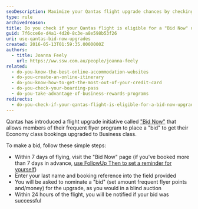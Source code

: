 ```yaml
---
seoDescription: Maximize your Qantas flight upgrade chances by checking if your Economy class booking is eligible for a "Bid Now" upgrade within 7 days of flying.
type: rule
archivedreason:
title: Do you check if your Qantas flight is eligible for a "Bid Now" upgrade?
guid: 7f6cce6e-d4a1-4d20-8c3e-a8e598b53f26
uri: use-qantas-bid-now-upgrades
created: 2016-05-13T01:59:35.0000000Z
authors:
  - title: Joanna Feely
    url: https://ww.ssw.com.au/people/joanna-feely
related:
  - do-you-know-the-best-online-accommodation-websites
  - do-you-create-an-online-itinerary
  - do-you-know-how-to-get-the-most-out-of-your-credit-card
  - do-you-check-your-boarding-pass
  - do-you-take-advantage-of-business-rewards-programs
redirects:
  - do-you-check-if-your-qantas-flight-is-eligible-for-a-bid-now-upgrade
---
```


Qantas has introduced a flight upgrade initiative called ["Bid Now"](http://www.qantas.com/travel/airlines/upgrade/global/en) that allows members of their frequent flyer program to place a "bid" to get their Economy class bookings upgraded to Business class.

To make a bid, follow these simple steps:

<!--endintro-->

- Within 7 days of flying, visit the "Bid Now" page (if you've booked more than 7 days in advance, [use FollowUp Then to set a reminder for yourself](/do-you-follow-up-emails-effectively))
- Enter your last name and booking reference into the field provided
- You will be asked to nominate a "bid" (set amount frequent flyer points and/money) for the upgrade, as you would in a blind auction
- Within 24 hours of the flight, you will be notified if your bid was successful
